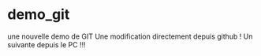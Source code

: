 # demo_git
une nouvelle demo de GIT
Une modification directement depuis github !
Un suivante depuis le PC !!!
